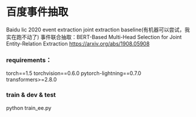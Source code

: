 # 百度事件抽取
Baidu lic 2020 event extraction
joint extraction baseline(有机器可以尝试，我实在跑不动了)
事件联合抽取：BERT-Based Multi-Head Selection for Joint Entity-Relation Extraction
https://arxiv.org/abs/1908.05908
### requirements：
torch==1.5
torchvision==0.6.0
pytorch-lightning==0.7.0
transformers>=2.8.0
### train & dev & test
python train_ee.py


